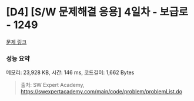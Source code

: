 # [D4] [S/W 문제해결 응용] 4일차 - 보급로 - 1249 

[문제 링크](https://swexpertacademy.com/main/code/problem/problemDetail.do?contestProbId=AV15QRX6APsCFAYD) 

### 성능 요약

메모리: 23,928 KB, 시간: 146 ms, 코드길이: 1,662 Bytes



> 출처: SW Expert Academy, https://swexpertacademy.com/main/code/problem/problemList.do